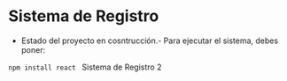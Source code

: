 <h1>Sistema de Registro</h1>

- Estado del proyecto en cosntrucción.-
Para ejecutar el sistema, debes poner:

```npm install react ```
Sistema de Registro 2
